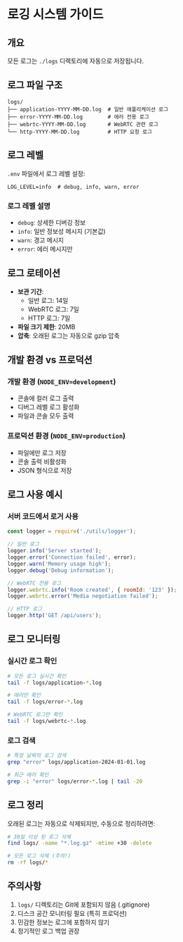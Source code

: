 # 로깅 시스템 가이드

## 개요

모든 로그는 `./logs` 디렉토리에 자동으로 저장됩니다.

## 로그 파일 구조

```
logs/
├── application-YYYY-MM-DD.log  # 일반 애플리케이션 로그
├── error-YYYY-MM-DD.log        # 에러 전용 로그
├── webrtc-YYYY-MM-DD.log       # WebRTC 관련 로그
└── http-YYYY-MM-DD.log         # HTTP 요청 로그
```

## 로그 레벨

`.env` 파일에서 로그 레벨 설정:

```env
LOG_LEVEL=info  # debug, info, warn, error
```

### 로그 레벨 설명
- `debug`: 상세한 디버깅 정보
- `info`: 일반 정보성 메시지 (기본값)
- `warn`: 경고 메시지
- `error`: 에러 메시지만

## 로그 로테이션

- **보관 기간**: 
  - 일반 로그: 14일
  - WebRTC 로그: 7일
  - HTTP 로그: 7일
- **파일 크기 제한**: 20MB
- **압축**: 오래된 로그는 자동으로 gzip 압축

## 개발 환경 vs 프로덕션

### 개발 환경 (`NODE_ENV=development`)
- 콘솔에 컬러 로그 출력
- 디버그 레벨 로그 활성화
- 파일과 콘솔 모두 출력

### 프로덕션 환경 (`NODE_ENV=production`)
- 파일에만 로그 저장
- 콘솔 출력 비활성화
- JSON 형식으로 저장

## 로그 사용 예시

### 서버 코드에서 로거 사용

```javascript
const logger = require('./utils/logger');

// 일반 로그
logger.info('Server started');
logger.error('Connection failed', error);
logger.warn('Memory usage high');
logger.debug('Debug information');

// WebRTC 전용 로그
logger.webrtc.info('Room created', { roomId: '123' });
logger.webrtc.error('Media negotiation failed');

// HTTP 로그
logger.http('GET /api/users');
```

## 로그 모니터링

### 실시간 로그 확인

```bash
# 모든 로그 실시간 확인
tail -f logs/application-*.log

# 에러만 확인
tail -f logs/error-*.log

# WebRTC 로그만 확인
tail -f logs/webrtc-*.log
```

### 로그 검색

```bash
# 특정 날짜의 로그 검색
grep "error" logs/application-2024-01-01.log

# 최근 에러 확인
grep -i "error" logs/error-*.log | tail -20
```

## 로그 정리

오래된 로그는 자동으로 삭제되지만, 수동으로 정리하려면:

```bash
# 30일 이상 된 로그 삭제
find logs/ -name "*.log.gz" -mtime +30 -delete

# 모든 로그 삭제 (주의!)
rm -rf logs/*
```

## 주의사항

1. `logs/` 디렉토리는 Git에 포함되지 않음 (.gitignore)
2. 디스크 공간 모니터링 필요 (특히 프로덕션)
3. 민감한 정보는 로그에 포함하지 않기
4. 정기적인 로그 백업 권장
